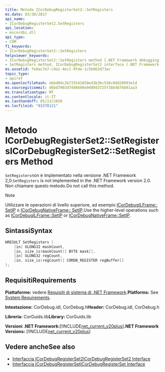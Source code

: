 ```yaml
---
title: Metodo ICorDebugRegisterSet2::SetRegisters
ms.date: 03/30/2017
api_name:
- ICorDebugRegisterSet2.SetRegisters
api_location:
- mscordbi.dll
api_type:
- COM
f1_keywords:
- ICorDebugRegisterSet2::SetRegisters
helpviewer_keywords:
- ICorDebugRegisterSet2::SetRegisters method [.NET Framework debugging]
- SetRegisters method, ICorDebugRegisterSet2 interface [.NET Framework debugging]
ms.assetid: fe0ac7e7-c9e1-4ec1-9f4e-1c56d63d73ac
topic_type:
- apiref
ms.openlocfilehash: ebbd8dc2b715541850ed3b3bc530c0dd28993e1d
ms.sourcegitcommit: d6bd7903d7d46698e9d89d3725f3bb4876891aa3
ms.translationtype: MT
ms.contentlocale: it-IT
ms.lasthandoff: 05/13/2020
ms.locfileid: "83378121"
---
```

# <a name="icordebugregisterset2setregisters-method"></a><span data-ttu-id="978a7-102">Metodo ICorDebugRegisterSet2::SetRegisters</span><span class="sxs-lookup"><span data-stu-id="978a7-102">ICorDebugRegisterSet2::SetRegisters Method</span></span>
<span data-ttu-id="978a7-103">`SetRegisters`non è implementato nella versione .NET Framework 2,0.</span><span class="sxs-lookup"><span data-stu-id="978a7-103">`SetRegisters` is not implemented in the .NET Framework version 2.0.</span></span> <span data-ttu-id="978a7-104">Non chiamare questo metodo.</span><span class="sxs-lookup"><span data-stu-id="978a7-104">Do not call this method.</span></span>  
  
> [!NOTE]
> <span data-ttu-id="978a7-105">Utilizzare le operazioni di livello superiore, ad esempio [ICorDebugILFrame:: SetIP](icordebugilframe-setip-method.md) o [ICorDebugNativeFrame:: SetIP](icordebugnativeframe-setip-method.md).</span><span class="sxs-lookup"><span data-stu-id="978a7-105">Use the higher-level operations such as [ICorDebugILFrame::SetIP](icordebugilframe-setip-method.md) or [ICorDebugNativeFrame::SetIP](icordebugnativeframe-setip-method.md).</span></span>  
  
## <a name="syntax"></a><span data-ttu-id="978a7-106">Sintassi</span><span class="sxs-lookup"><span data-stu-id="978a7-106">Syntax</span></span>  
  
```cpp  
HRESULT SetRegisters (  
    [in] ULONG32 maskCount,  
    [in, size_is(maskCount)] BYTE mask[],  
    [in] ULONG32 regCount,  
    [in, size_is(regCount)] CORDB_REGISTER regBuffer[]  
);  
```  
  
## <a name="requirements"></a><span data-ttu-id="978a7-107">Requisiti</span><span class="sxs-lookup"><span data-stu-id="978a7-107">Requirements</span></span>  
 <span data-ttu-id="978a7-108">**Piattaforme:** vedere [Requisiti di sistema di .NET Framework](../../get-started/system-requirements.md).</span><span class="sxs-lookup"><span data-stu-id="978a7-108">**Platforms:** See [System Requirements](../../get-started/system-requirements.md).</span></span>  
  
 <span data-ttu-id="978a7-109">**Intestazione:** CorDebug.idl, CorDebug.h</span><span class="sxs-lookup"><span data-stu-id="978a7-109">**Header:** CorDebug.idl, CorDebug.h</span></span>  
  
 <span data-ttu-id="978a7-110">**Libreria:** CorGuids.lib</span><span class="sxs-lookup"><span data-stu-id="978a7-110">**Library:** CorGuids.lib</span></span>  
  
 <span data-ttu-id="978a7-111">**Versioni .NET Framework:**[!INCLUDE[net_current_v20plus](../../../../includes/net-current-v20plus-md.md)]</span><span class="sxs-lookup"><span data-stu-id="978a7-111">**.NET Framework Versions:** [!INCLUDE[net_current_v20plus](../../../../includes/net-current-v20plus-md.md)]</span></span>  
  
## <a name="see-also"></a><span data-ttu-id="978a7-112">Vedere anche</span><span class="sxs-lookup"><span data-stu-id="978a7-112">See also</span></span>

- [<span data-ttu-id="978a7-113">Interfaccia ICorDebugRegisterSet2</span><span class="sxs-lookup"><span data-stu-id="978a7-113">ICorDebugRegisterSet2 Interface</span></span>](icordebugregisterset2-interface.md)
- [<span data-ttu-id="978a7-114">Interfaccia ICorDebugRegisterSet</span><span class="sxs-lookup"><span data-stu-id="978a7-114">ICorDebugRegisterSet Interface</span></span>](icordebugregisterset-interface.md)
